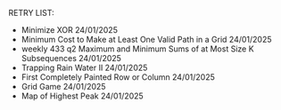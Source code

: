 RETRY LIST:

- Minimize XOR 24/01/2025
- Minimum Cost to Make at Least One Valid Path in a Grid 24/01/2025
- weekly 433 q2 Maximum and Minimum Sums of at Most Size K Subsequences 24/01/2025
- Trapping Rain Water II 24/01/2025
- First Completely Painted Row or Column 24/01/2025
- Grid Game 24/01/2025
- Map of Highest Peak 24/01/2025